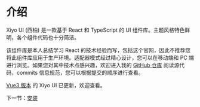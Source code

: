 # 介绍

Xiyo UI (西柚) 是一款基于 React 和 TypeScript 的 UI 组件库。主题风格特色鲜明，各个组件代码也十分简洁。

该组件库是本人总结学习 React 的技术经验而写，包括这个官网，因此不推荐您将此组件库应用于生产环境。适配器模式经过精心设计，您可以在移动端和 PC
端进行浏览。如果您对其中技术点感兴趣，欢迎进入我的 [GitHub 仓库](https://github.com/kunccc/xiyo-ui-src) 阅读源代码，commits 信息规范，您可以根据提交的顺序进行查看。

[Vue3 版本](http://kuncc.gitee.io/xiyo-ui-website) 的 Xiyo UI 已更新，欢迎查看。

下一节：[安装](#/install)
